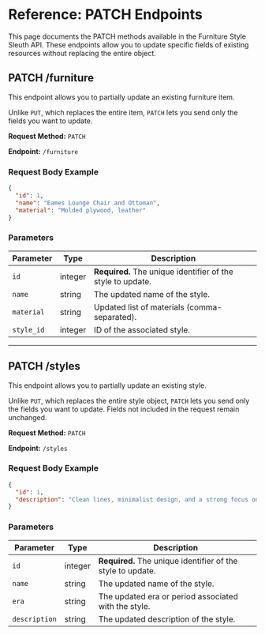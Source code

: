 # Reference: PATCH Endpoints

This page documents the PATCH methods available in the Furniture Style Sleuth API. These endpoints allow you to update specific fields of existing resources without replacing the entire object.

## PATCH /furniture

This endpoint allows you to partially update an existing furniture item.

Unlike `PUT`, which replaces the entire item, `PATCH` lets you send only the fields you want to update.

**Request Method:** `PATCH`

**Endpoint:** `/furniture`

### Request Body Example

```json
{
  "id": 1,
  "name": "Eames Lounge Chair and Ottoman",
  "material": "Molded plywood, leather"
}
```

### Parameters

| Parameter    | Type     | Description                                                                                         |
|--------------|----------|-----------------------------------------------------------------------------------------------------|
| `id`         | integer  | **Required.** The unique identifier of the style to update.                                         |
| `name`       | string   | The updated name of the style.                                                                      |
| `material`        | string   | Updated list of materials (comma-separated).                                                |
| `style_id`| integer   | ID of the associated style.  |

---

## PATCH /styles

This endpoint allows you to partially update an existing style.

Unlike `PUT`, which replaces the entire style object, `PATCH` lets you send only the fields you want to update. Fields not included in the request remain unchanged.

**Request Method:** `PATCH`

**Endpoint:** `/styles`

### Request Body Example

```json
{
  "id": 1,
  "description": "Clean lines, minimalist design, and a strong focus on functionality, often incorporating organic and geometric forms."
}
```

### Parameters

| Parameter     | Type     | Description                                                                                         |
|---------------|----------|-----------------------------------------------------------------------------------------------------|
| `id`          | integer  | **Required.** The unique identifier of the style to update.                                         |
| `name`        | string   | The updated name of the style.                                                                      |
| `era`         | string   | The updated era or period associated with the style.                                                |
| `description` | string   | The updated description of the style.                                                               |
